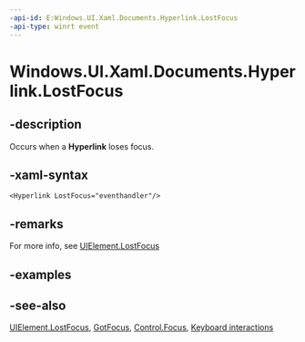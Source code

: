 ```yaml
---
-api-id: E:Windows.UI.Xaml.Documents.Hyperlink.LostFocus
-api-type: winrt event
---
```


<!-- Event syntax.
public event RoutedEventHandler LostFocus
-->

# Windows.UI.Xaml.Documents.Hyperlink.LostFocus

## -description
Occurs when a **Hyperlink** loses focus.



## -xaml-syntax
```xaml
<Hyperlink LostFocus="eventhandler"/>
```

## -remarks
For more info, see [UIElement.LostFocus](../windows.ui.xaml/uielement_lostfocus.md)


## -examples

## -see-also
[UIElement.LostFocus](../windows.ui.xaml/uielement_lostfocus.md), [GotFocus](hyperlink_gotfocus.md), [Control.Focus](../windows.ui.xaml.controls/control_focus_195503898.md), [Keyboard interactions](/windows/uwp/input-and-devices/keyboard-interactions)

